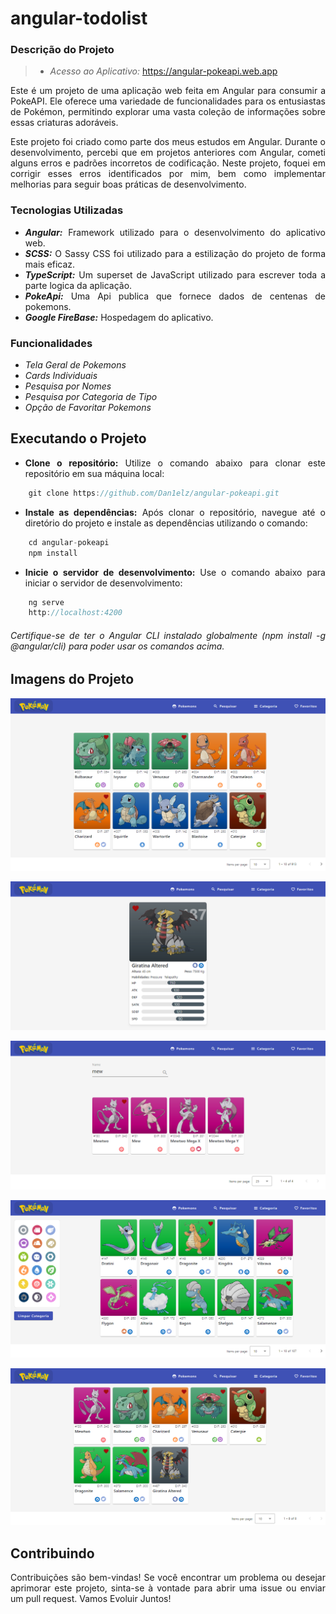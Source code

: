 # angular-todolist
<div style="text-align: justify">

### Descrição do Projeto
> - *Acesso ao Aplicativo:* https://angular-pokeapi.web.app 

<p>Este é um projeto de uma aplicação web feita em Angular para consumir a PokeAPI. Ele oferece uma variedade de funcionalidades para os entusiastas de Pokémon, permitindo explorar uma vasta coleção de informações sobre essas criaturas adoráveis.</p>

<p>Este projeto foi criado como parte dos meus estudos em Angular. Durante o desenvolvimento, percebi que em projetos anteriores com Angular, cometi alguns erros e padrões incorretos de codificação. Neste projeto, foquei em corrigir esses erros identificados por mim, bem como implementar melhorias para seguir boas práticas de desenvolvimento.</p>

### Tecnologias Utilizadas
- ***Angular:*** Framework utilizado para o desenvolvimento do aplicativo web.
- ***SCSS:*** O Sassy CSS foi utilizado para a estilização do projeto de forma mais eficaz.
- ***TypeScript:*** Um superset de JavaScript utilizado para escrever toda a parte logica da aplicação.
- ***PokeApi:*** Uma Api publica que fornece dados de centenas de pokemons.
- ***Google FireBase:*** Hospedagem do aplicativo.

### Funcionalidades
- *Tela Geral de Pokemons*
- *Cards Individuais*
- *Pesquisa por Nomes*
- *Pesquisa por Categoria de Tipo*
- *Opção de Favoritar Pokemons*

## Executando o Projeto
- **Clone o repositório:** Utilize o comando abaixo para clonar este repositório em sua máquina local:
```typescript
    git clone https://github.com/Dan1elz/angular-pokeapi.git
```

- **Instale as dependências:** Após clonar o repositório, navegue até o diretório do projeto e instale as dependências utilizando o comando:
```typescript
    cd angular-pokeapi
    npm install
```
- **Inicie o servidor de desenvolvimento:** Use o comando abaixo para iniciar o servidor de desenvolvimento:
```typescript
    ng serve
    http://localhost:4200
```
###### Certifique-se de ter o Angular CLI instalado globalmente (npm install -g @angular/cli) para poder usar os comandos acima.

## Imagens do Projeto
![Tela Geral de Pokemons](./src/assets/images/imgs-repository/pokemons.png)

![Cards Individuais](./src/assets/images/imgs-repository/card.png)

![Pesquisa por Nomes](./src/assets/images/imgs-repository/search.png)

![Pesquisa por Categoria de Tipo](./src/assets/images/imgs-repository/categories.png)

![Opção de Favoritar Pokemons](./src/assets/images/imgs-repository/favorites.png)


## Contribuindo
<p>Contribuições são bem-vindas! Se você encontrar um problema ou desejar aprimorar este projeto, sinta-se à vontade para abrir uma issue ou enviar um pull request. Vamos Evoluir Juntos!</p>
